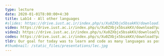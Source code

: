 ```yaml
---
type: lecture
date: 2020-01-01T8:00:00+4:30
title: Lab14 - All other languages
#slides: https://drive.iust.ac.ir/index.php/s/Xu0ZXbjx5bsakKV/download?path=%2FSlides&files=S28.pdf
video: https://drive.iust.ac.ir/index.php/s/Xu0ZXbjx5bsakKV/download?path=%2FVideos&files=lab14a.mp4
video2: https://drive.iust.ac.ir/index.php/s/Xu0ZXbjx5bsakKV/download?path=%2FVideos&files=lab14b.mp4
codes: https://drive.iust.ac.ir/index.php/s/Xu0ZXbjx5bsakKV/download?path=%2FCode&files=Lab14.zip
tldr: Our goal for today was to learn and code as many languages as possible. First, we started everyone off by writing a piece of code that involved console input/output, a conditional statement and a loop statement in C++ using STL library. Next, we introduced the most popular programming language, JavaScript. We started by writing some console app using nodejs. Next, we explained that JavaScript is the only programming language that runs inside the browser, and hence its popularity. We demonstrated how the 'document' object is provided by the browser when run inside the browser and how it can be used to access or modify HTML components. After the break, we continued our quest for learning programming languages to Java. We explained how Java is different from both interpreted and compiled languages by way of producing byte-code using javac.exe and java.exe for running the code. After students wrote the same piece of code in Java, we moved onto C-Sharp and repeated the same process for C-Sharp using .NET Core 3.1 and dotnet.exe. Due to student exhaustion we only demonstrated PHP and Go Language without students compiling/coding on their own machine. We also only looked at some Perl, Kotlin, Kotlin Script, F-Sharp and Rust code.
#thumbnail: /static_files/presentations/lec.jpg
---
```

